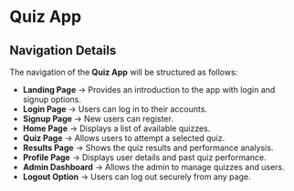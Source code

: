 # Quiz App

## Navigation Details
The navigation of the **Quiz App** will be structured as follows:
- **Landing Page** → Provides an introduction to the app with login and signup options.
- **Login Page** → Users can log in to their accounts.
- **Signup Page** → New users can register.
- **Home Page** → Displays a list of available quizzes.
- **Quiz Page** → Allows users to attempt a selected quiz.
- **Results Page** → Shows the quiz results and performance analysis.
- **Profile Page** → Displays user details and past quiz performance.
- **Admin Dashboard** → Allows the admin to manage quizzes and users.
- **Logout Option** → Users can log out securely from any page.